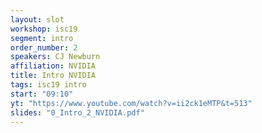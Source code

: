 ```yaml
---
layout: slot
workshop: isc19
segment: intro
order_number: 2
speakers: CJ Newburn
affiliation: NVIDIA
title: Intro NVIDIA
tags: isc19 intro
start: "09:10"
yt: "https://www.youtube.com/watch?v=ii2ck1eMTP&t=513"
slides: "0_Intro_2_NVIDIA.pdf"
---
```

